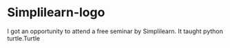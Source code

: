 # Simplilearn-logo
I got an opportunity to attend a free seminar by Simplilearn. It taught python turtle.Turtle

